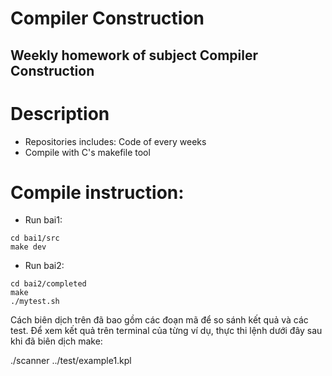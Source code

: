 # Compiler Construction
## Weekly homework of subject Compiler Construction

# Description
- Repositories includes: Code of every weeks
- Compile with C's makefile tool

# Compile instruction:
- Run bai1:
```
cd bai1/src
make dev
```

- Run bai2:
```
cd bai2/completed
make
./mytest.sh
```

Cách biên dịch trên đã bao gồm các đoạn mã để so sánh kết quả và các test. Để xem kết quả trên terminal của từng ví dụ, thực thi lệnh dưới đây sau khi đã biên dịch make:

./scanner ../test/example1.kpl